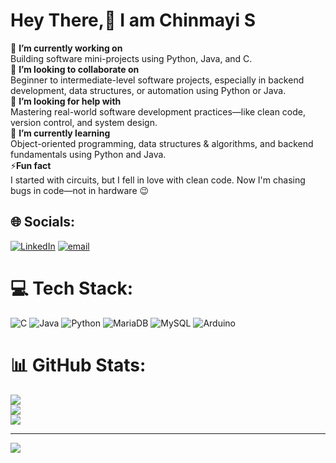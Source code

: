 #             Hey There,👋 I am Chinmayi S
 🔭 **I’m currently working on**<br>Building software mini-projects using Python, Java, and C.<br> 👯 **I’m looking to collaborate on**<br>Beginner to intermediate-level software projects, especially in backend development, data structures, or automation using Python or Java.<br>🤝 **I’m looking for help with**<br>Mastering real-world software development practices—like clean code, version control, and system design.<br> 🌱 **I’m currently learning**<br>Object-oriented programming, data structures & algorithms, and backend fundamentals using Python and Java. <br>⚡**Fun fact**<br>I started with circuits, but I fell in love with clean code. Now I'm chasing bugs in code—not in hardware 😉<br>


## 🌐 Socials:
[![LinkedIn](https://img.shields.io/badge/LinkedIn-%230077B5.svg?logo=linkedin&logoColor=white)](https://linkedin.com/in/https://www.linkedin.com/in/chinmayi-s) [![email](https://img.shields.io/badge/Email-D14836?logo=gmail&logoColor=white)](mailto:chinmayisiddaiah2004@gmail.com) 

# 💻 Tech Stack:
![C](https://img.shields.io/badge/c-%2300599C.svg?style=flat&logo=c&logoColor=white) ![Java](https://img.shields.io/badge/java-%23ED8B00.svg?style=flat&logo=openjdk&logoColor=white) ![Python](https://img.shields.io/badge/python-3670A0?style=flat&logo=python&logoColor=ffdd54) ![MariaDB](https://img.shields.io/badge/MariaDB-003545?style=flat&logo=mariadb&logoColor=white) ![MySQL](https://img.shields.io/badge/mysql-4479A1.svg?style=flat&logo=mysql&logoColor=white) ![Arduino](https://img.shields.io/badge/-Arduino-00979D?style=flat&logo=Arduino&logoColor=white)
# 📊 GitHub Stats:
![](https://github-readme-stats.vercel.app/api?username=ChinmayiS09&theme=dark&hide_border=false&include_all_commits=true&count_private=false)<br/>
![](https://nirzak-streak-stats.vercel.app/?user=ChinmayiS09&theme=dark&hide_border=false)<br/>
![](https://github-readme-stats.vercel.app/api/top-langs/?username=ChinmayiS09&theme=dark&hide_border=false&include_all_commits=true&count_private=false&layout=compact)

---
[![](https://visitcount.itsvg.in/api?id=ChinmayiS09&icon=0&color=0)](https://visitcount.itsvg.in)

